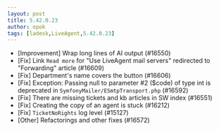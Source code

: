 ```yaml
---
layout: post
title: 5.42.0.23
author: opok
tags: [ladesk,LiveAgent,5.42.0.23]
---
```

- [Improvement] Wrap long lines of AI output (#16550)
- [Fix] Link `Read more` for "Use LiveAgent mail servers" redirected to "Forwarding" article (#16609)
- [Fix] Department's name covers the button (#16606)
- [Fix] Exception: Passing null to parameter #2 ($code) of type int is deprecated in `SymfonyMailer/ESmtpTransport.php` (#16592)
- [Fix] There are missing tickets and kb articles in SW index (#16551)
- [Fix] Creating the copy of an agent is stuck (#16212)
- [Fix] `TicketNoRights` log level (#15127)
- [Other] Refactorings and other fixes (#16572)
